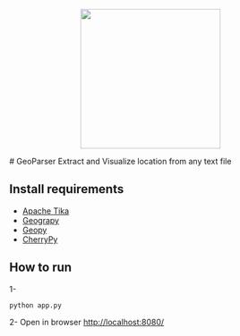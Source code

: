 
<p align="center">
  <img src="https://raw.githubusercontent.com/MBoustani/GeoParser/master/logo.png"  width="250"/>
</p>
# GeoParser
Extract and Visualize location from any text file


## Install requirements
- [Apache Tika](https://github.com/chrismattmann/tika-python)
- [Geograpy](https://github.com/ushahidi/geograpy)
- [Geopy](https://github.com/geopy/geopy)
- [CherryPy](http://www.cherrypy.org/)

## How to run

1-
```
python app.py
```
2- Open in browser [http://localhost:8080/](http://localhost:8080/)
